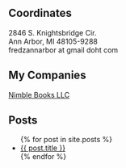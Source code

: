 ## Coordinates

2846 S. Knightsbridge Cir.  
Ann Arbor, MI 48105-9288  
fredzannarbor at gmail doht com

## My Companies

[Nimble Books LLC](nimble/about_nimble.html)

## Posts

<ul>
  {% for post in site.posts %}
    <li>
      <a href="{{ post.url }}">{{ post.title }}</a>
    </li>
  {% endfor %}
</ul>
